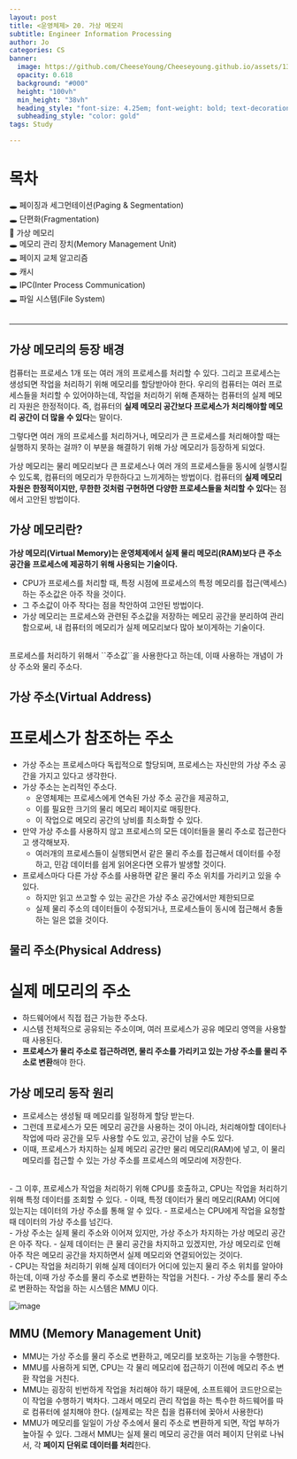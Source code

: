 ```yaml
---
layout: post
title: <운영체제> 20. 가상 메모리
subtitle: Engineer Information Processing
author: Jo
categories: CS
banner:
  image: https://github.com/CheeseYoung/Cheeseyoung.github.io/assets/132384527/acd85353-3ebc-4870-9fa5-38392cd90d45
  opacity: 0.618
  background: "#000"
  height: "100vh"
  min_height: "38vh"
  heading_style: "font-size: 4.25em; font-weight: bold; text-decoration: underline"
  subheading_style: "color: gold"
tags: Study

---
```


# 목차
🕳 페이징과 세그먼테이션(Paging & Segmentation) <br>
🕳 단편화(Fragmentation) <br>
📌 가상 메모리 <br>
🕳 메모리 관리 장치(Memory Management Unit) <br>
🕳 페이지 교체 알고리즘 <br>
🕳 캐시 <br>
🕳 IPC(Inter Process Communication) <br>
🕳 파일 시스템(File System) <br>
<br>
<hr>

## 가상 메모리의 등장 배경
<p>컴퓨터는 프로세스 1개 또는 여러 개의 프로세스를 처리할 수 있다. 그리고 프로세스는 생성되면 작업을 처리하기 위해 메모리를 할당받아야 한다. 
  우리의 컴퓨터는 여러 프로세스들을 처리할 수 있어야하는데, 작업을 처리하기 위해 존재하는 컴퓨터의 실제 메모리 자원은 한정적이다. 
  즉, 컴퓨터의 <b>실제 메모리 공간보다 프로세스가 처리해야할 메모리 공간이 더 많을 수 있다</b>는 말이다.</p>
<p>그렇다면 여러 개의 프로세스를 처리하거나, 메모리가 큰 프로세스를 처리해야할 때는 실행하지 못하는 걸까? 
  이 부분을 해결하기 위해 가상 메모리가 등장하게 되었다.</p>
<p>가상 메모리는 물리 메모리보다 큰 프로세스나 여러 개의 프로세스들을 동시에 실행시킬 수 있도록, 컴퓨터의 메모리가 무한하다고 느끼게하는 방법이다. 
  컴퓨터의 <b>실제 메모리 자원은 한정적이지만, 무한한 것처럼 구현하면 다양한 프로세스들을 처리할 수 있다</b>는 점에서 고안된 방법이다. </p>

## 가상 메모리란?
**가상 메모리(Virtual Memory)는 운영체제에서 실제 물리 메모리(RAM)보다 큰 주소 공간을 프로세스에 제공하기 위해 사용되는 기술이다.**
- CPU가 프로세스를 처리할 때, 특정 시점에 프로세스의 특정 메모리를 접근(액세스)하는 주소값은 아주 작을 것이다.
- 그 주소값이 아주 작다는 점을 착안하여 고안된 방법이다.
- 가상 메모리는 프로세스와 관련된 주소값을 저장하는 메모리 공간을 분리하여 관리함으로써, 내 컴퓨터의 메모리가 실제 메모리보다 많아 보이게하는 기술이다.
<br>
프로세스를 처리하기 위해서 ``주소값``을 사용한다고 하는데, 이때 사용하는 개념이 가상 주소와 물리 주소다.

## 가상 주소(Virtual Address)
# 프로세스가 참조하는 주소
- 가상 주소는 프로세스마다 독립적으로 할당되며, 프로세스는 자신만의 가상 주소 공간을 가지고 있다고 생각한다.
- 가상 주소는 논리적인 주소다.
  - 운영체제는 프로세스에게 연속된 가상 주소 공간을 제공하고,
  - 이를 필요한 크기의 물리 메모리 페이지로 매핑한다.
  - 이 작업으로 메모리 공간의 낭비를 최소화할 수 있다.
- 만약 가상 주소를 사용하지 않고 프로세스의 모든 데이터들을 물리 주소로 접근한다고 생각해보자.
  - 여러개의 프로세스들이 실행되면서 같은 물리 주소를 접근해서 데이터를 수정하고, 민감 데이터를 쉽게 읽어온다면 오류가 발생할 것이다.
- 프로세스마다 다른 가상 주소를 사용하면 같은 물리 주소 위치를 가리키고 있을 수 있다.
  - 하지만 읽고 쓰고할 수 있는 공간은 가상 주소 공간에서만 제한되므로
  - 실제 물리 주소의 데이터들이 수정되거나, 프로세스들이 동시에 접근해서 충돌하는 일은 없을 것이다.

## 물리 주소(Physical Address)
# 실제 메모리의 주소
- 하드웨어에서 직접 접근 가능한 주소다.
- 시스템 전체적으로 공유되는 주소이며, 여러 프로세스가 공유 메모리 영역을 사용할 때 사용된다.
- **프로세스가 물리 주소로 접근하려면, 물리 주소를 가리키고 있는 가상 주소를 물리 주소로 변환**해야 한다.

## 가상 메모리 동작 원리
- 프로세스는 생성될 때 메모리를 일정하게 할당 받는다.
- 그런데 프로세스가 모든 메모리 공간을 사용하는 것이 아니라, 처리해야할 데이터나 작업에 따라 공간을 모두 사용할 수도 있고, 공간이 남을 수도 있다.
- 이때, 프로세스가 차지하는 실제 메모리 공간만 물리 메모리(RAM)에 넣고, 이 물리 메모리를 접근할 수 있는 가상 주소를 프로세스의 메모리에 저장한다. 
<br>
- 그 이후, 프로세스가 작업을 처리하기 위해 CPU를 호출하고, CPU는 작업을 처리하기 위해 특정 데이터를 조회할 수 있다.
- 이때, 특정 데이터가 물리 메모리(RAM) 어디에 있는지는 데이터의 가상 주소를 통해 알 수 있다.
- 프로세스는 CPU에게 작업을 요청할 때 데이터의 가상 주소를 넘긴다.
<br>
- 가상 주소는 실제 물리 주소와 이어져 있지만, 가상 주소가 차지하는 가상 메모리 공간은 아주 작다.
- 실제 데이터는 큰 물리 공간을 차지하고 있겠지만, 가상 메모리로 인해 아주 작은 메모리 공간을 차지하면서 실제 메모리와 연결되어있는 것이다. 
<br>
- CPU는 작업을 처리하기 위해 실제 데이터가 어디에 있는지 물리 주소 위치를 알아야하는데, 이때 가상 주소를 물리 주소로 변환하는 작업을 거친다.
- 가상 주소를 물리 주소로 변환하는 작업을 하는 시스템은 MMU 이다.

![image](https://github.com/CheeseYoung/Cheeseyoung.github.io/assets/132384527/d063b5d2-d5a3-4c82-84d9-600626b409b8)

## MMU (Memory Management Unit)
- MMU는 가상 주소를 물리 주소로 변환하고, 메모리를 보호하는 기능을 수행한다. 
- MMU를 사용하게 되면, CPU는 각 물리 메모리에 접근하기 이전에 메모리 주소 변환 작업을 거친다.
- MMU는 굉장히 빈번하게 작업을 처리해야 하기 때문에, 소프트웨어 코드만으로는 이 작업을 수행하기 벅차다.
  그래서 메모리 관리 작업을 하는 특수한 하드웨어를 따로 컴퓨터에 설치해야 한다. (실제로는 작은 칩을 컴퓨터에 꽂아서 사용한다)
- MMU가 메모리를 일일이 가상 주소에서 물리 주소로 변환하게 되면, 작업 부하가 높아질 수 있다.
  그래서 MMU는 실제 물리 메모리 공간을 여러 페이지 단위로 나눠서, 각 **페이지 단위로 데이터를 처리**한다.








